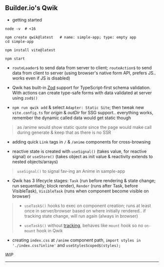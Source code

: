 
## Builder.io's Qwik

* getting started

```
node -v  # <16

npm create qwik@latest   # name: simple-app; type: empty app
cd simple-app

npm install vite@latest

npm start
```

* `routeLoader$` to send data from server to client; `routeAction$` to send data from client to server (using browser's native form API, prefers JS.. works even if JS is disabled)

* Qwik has built-in [Zod](https://zod.dev/) support for TypeScript-first schema validation. With actions can create type-safe forms with data validated at server using `zod$()`

* `npm run qwik add` & select `Adapter: Static Site`; then tweak new `vite.config.ts` for *origin* & *outDir* for SSG support.. everything works, remember the dynamic called data would get static though

> as /anime would show static quote since the page would make call during generate & keep that as there is no SSR

* adding quick `Link` tags in `/` & `/anime` components for cross-browsing

* reactive state is created with `useSignal()` (takes value, for reactive signal) or `useStore()` (takes object as init value & reactivity extends to nested objects/arrays)

> `useSignal()` to signal fav-ing an Anime in sample-app

* Qwik has 3 lifecycle stages: `Task` (run before rendering & state change; run sequentially; block render), `Render` (runs after Task, before VisibleTask), `VisibleTask` (runs when component become visible on browser)

> * `useTask$()` hooks to exec on component creation; runs at least once in server/browser based on where initially rendered.. if tracking state change, will run again (always in browser)
>
> * `useTask$()` without [tracking](https://qwik.builder.io/docs/components/tasks/#track), behaves like `mount` hook so no `on-mount` hook in Qwik

* creating `index.css` at `/anime` component path, `import styles in './index.css?inline'` and `useStylesScoped$(styles);`


_WIP_

---
